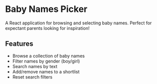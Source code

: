 # Baby Names Picker

A React application for browsing and selecting baby names. Perfect for expectant parents looking for inspiration!

## Features

-   Browse a collection of baby names
-   Filter names by gender (boy/girl)
-   Search names by text
-   Add/remove names to a shortlist
-   Reset search filters
